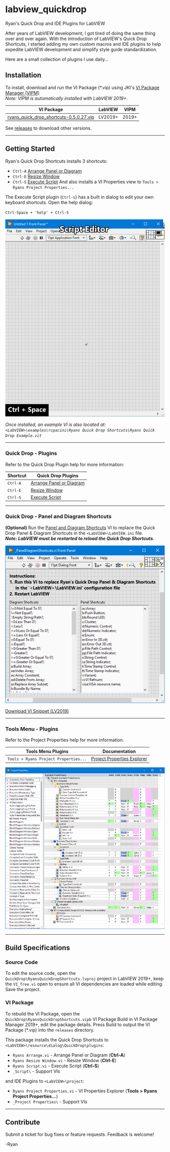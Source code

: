# labview_quickdrop
Ryan's Quick Drop and IDE Plugins for LabVIEW

After years of LabVIEW development, I got tired of doing the same thing over
and over again. With the introduction of LabVIEW's Quick Drop Shortcuts, I
started adding my own custom macros and IDE plugins to help expedite
LabVIEW development and simplify style guide standardization.

Here are a small collection of plugins I use daily...


## Installation
To install, download and run the VI Package (\*.vip) using JKI's
[VI Package Manager (VIPM)](https://vipm.jki.net)
<Br>*Note: VIPM is automatically installed with LabVIEW 2019+.*

| VI Package | LabVIEW | VIPM |
| --- | --- | --- |
| [ryans_quick_drop_shortcuts-0.5.0.27.vip](https://github.com/rcpacini/labview_quickdrop/raw/master/releases/ryans_quick_drop_shortcuts-0.5.0.27.vip) | LV2019+ | 2019+ |

See [releases](releases) to download other versions.

---

## Getting Started
Ryan's Quick Drop Shortcuts installs 3 shortcuts:
* `Ctrl-A` [Arrange Panel or Diagram](docs/Arrange.md)
* `Ctrl-E` [Resize Window](docs/ResizeWindow.md)
* `Ctrl-S` [Execute Script](docs/ExecuteScript.md)
And also installs a VI Properties view to `Tools > Ryans Project Properties...`

The Execute Script plugin (`Ctrl-s`) has a built in dialog to
edit your own keyboard shortcuts. Open the help dialog:

`Ctrl-Space + 'help' + Ctrl-S`

![Demo gif](docs/imgs/ExecuteScriptHelp.gif)

*Once installed, an example VI is also located at:<br>
`<LabVIEW>\examples\rcpacini\Ryans Quick Drop Shortcuts\Ryans Quick Drop Example.vit`*


---

### Quick Drop - Plugins
Refer to the Quick Drop Plugin help for more information:

| Shortcut | Quick Drop Plugins |
| --- | --- |
| `Ctrl-A` | [Arrange Panel or Diagram](docs/Arrange.md) |
| `Ctrl-E` | [Resize Window](docs/ResizeWindow.md) |
| `Ctrl-S` | [Execute Script](docs/ExecuteScript.md) |

---

### Quick Drop - Panel and Diagram Shortcuts

**(Optional)** Run the [Panel and Diagram Shortcuts](https://github.com/rcpacini/labview_quickdrop/raw/master/src/plugins/_Script/PanelDiagramShortcuts.vi)
VI to replace the Quick Drop Panel & Diagram Shortcuts in the
`<LabVIEW>\LabVIEW.ini` file.<br>
***Note: LabVIEW must be restarted to reload the Quick Drop
Shortcuts.***

![Ryans Quick Drop Shortcuts](docs/imgs/ShortcutsScreenshot.png)

[Download VI Snippet (LV2019)](https://github.com/rcpacini/labview_quickdrop/raw/master/docs/imgs/PanelDiagramShortcuts.png)

---

### Tools Menu - Plugins
Refer to the Project Properties help for more information.

| Tools Menu Plugins | Documentation |
| --- | --- |
| `Tools > Ryans Project Properties...` | [Project Properties Explorer](docs/ProjectProperties.md) |

![Project Properties Demo png](docs/imgs/project_properties_demo.png)

---

## Build Specifications
### Source Code
To edit the source code, open the
`QuickDrop\RyansQuickDropShortcuts.lvproj`
project in LabVIEW 2019+, keep the `VI_Tree.vi` open to ensure all VI
dependencies are loaded while editing. Save the project.

### VI Package
To rebuild the VI Package, open the
`QuickDrop\RyansQuickDropShortcuts.vipb`
VI Package Build in VI Package Manager 2019+, edit the package details.
Press Build to output the VI Package (\*.vip) into the `releases`
directory.

This package installs the Quick Drop Shortcuts to  
`<LabVIEW>\resource\dialog\QuickDrop\plugins`:
 * `Ryans Arrange.vi` - Arrange Panel or Diagram (**Ctrl-A**)
 * `Ryans Resize Window.vi` - Resize Window (**Ctrl-E**)
 * `Ryans Script.vi` - Execute Script (**Ctrl-S**)
 * `_Script\` - Support VIs

and IDE Plugins to `<LabVIEW>\project`:
 * `Ryans Project Properties.vi` - VI Properties Explorer (**Tools > Ryans
Project Properties...**)
 * `_Project Properties\` - Support VIs

---

## Contribute
Submit a ticket for bug fixes or feature requests. Feedback is welcome!

-Ryan
